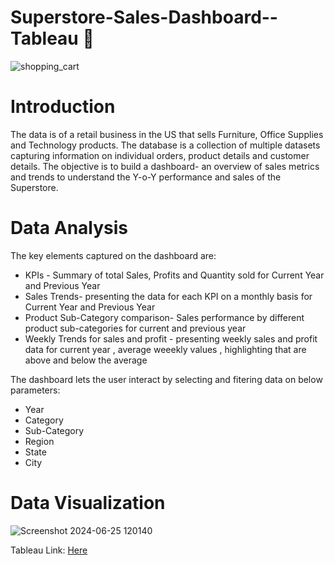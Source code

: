 # Superstore-Sales-Dashboard--Tableau :shopping_cart:
![shopping_cart](https://github.com/SanchanaHR/Superstore-Sales-Dashboard---Tableau/assets/127469995/458faf32-4d02-4f85-aedf-46a75e16ba81)

# Introduction
The data is of a retail business in the US that sells Furniture, Office Supplies and Technology products. The database is a collection of multiple datasets capturing information on individual orders, product details and customer details.
The objective is to build a dashboard- an overview of sales metrics and trends to understand the Y-o-Y performance and sales of the Superstore.

# Data Analysis
The key elements captured on the dashboard are: 
- KPIs - Summary of total Sales, Profits and Quantity sold for Current Year and Previous Year
- Sales Trends- presenting the data for each KPI on a monthly basis for Current Year and Previous Year
- Product Sub-Category comparison- Sales performance by different product sub-categories for current and previous year
- Weekly Trends for sales and profit - presenting weekly sales and profit data for current year , average weeekly values , highlighting that are above and below the average

The dashboard lets the user interact by selecting and fitering data on below parameters:
* Year
* Category
* Sub-Category
* Region
* State
* City

# Data Visualization
![Screenshot 2024-06-25 120140](https://github.com/SanchanaHR/Superstore-Sales-Dashboard---Tableau/assets/127469995/f8f9c6a3-722b-4614-84db-8d48d13f14e5)


Tableau Link: [Here](https://public.tableau.com/app/profile/sanchana.hassan.ramanatha/viz/SalesDashboard_17192636951920/SalesDashboard#1)
